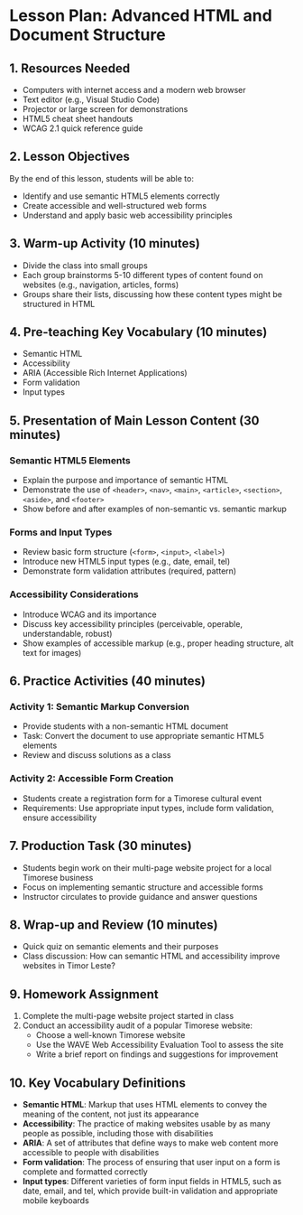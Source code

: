 # Lesson Plan: Advanced HTML and Document Structure

## 1. Resources Needed

- Computers with internet access and a modern web browser
- Text editor (e.g., Visual Studio Code)
- Projector or large screen for demonstrations
- HTML5 cheat sheet handouts
- WCAG 2.1 quick reference guide

## 2. Lesson Objectives

By the end of this lesson, students will be able to:
- Identify and use semantic HTML5 elements correctly
- Create accessible and well-structured web forms
- Understand and apply basic web accessibility principles

## 3. Warm-up Activity (10 minutes)

- Divide the class into small groups
- Each group brainstorms 5-10 different types of content found on websites (e.g., navigation, articles, forms)
- Groups share their lists, discussing how these content types might be structured in HTML

## 4. Pre-teaching Key Vocabulary (10 minutes)

- Semantic HTML
- Accessibility
- ARIA (Accessible Rich Internet Applications)
- Form validation
- Input types

## 5. Presentation of Main Lesson Content (30 minutes)

### Semantic HTML5 Elements
- Explain the purpose and importance of semantic HTML
- Demonstrate the use of `<header>`, `<nav>`, `<main>`, `<article>`, `<section>`, `<aside>`, and `<footer>`
- Show before and after examples of non-semantic vs. semantic markup

### Forms and Input Types
- Review basic form structure (`<form>`, `<input>`, `<label>`)
- Introduce new HTML5 input types (e.g., date, email, tel)
- Demonstrate form validation attributes (required, pattern)

### Accessibility Considerations
- Introduce WCAG and its importance
- Discuss key accessibility principles (perceivable, operable, understandable, robust)
- Show examples of accessible markup (e.g., proper heading structure, alt text for images)

## 6. Practice Activities (40 minutes)

### Activity 1: Semantic Markup Conversion
- Provide students with a non-semantic HTML document
- Task: Convert the document to use appropriate semantic HTML5 elements
- Review and discuss solutions as a class

### Activity 2: Accessible Form Creation
- Students create a registration form for a Timorese cultural event
- Requirements: Use appropriate input types, include form validation, ensure accessibility

## 7. Production Task (30 minutes)

- Students begin work on their multi-page website project for a local Timorese business
- Focus on implementing semantic structure and accessible forms
- Instructor circulates to provide guidance and answer questions

## 8. Wrap-up and Review (10 minutes)

- Quick quiz on semantic elements and their purposes
- Class discussion: How can semantic HTML and accessibility improve websites in Timor Leste?

## 9. Homework Assignment

1. Complete the multi-page website project started in class
2. Conduct an accessibility audit of a popular Timorese website:
   - Choose a well-known Timorese website
   - Use the WAVE Web Accessibility Evaluation Tool to assess the site
   - Write a brief report on findings and suggestions for improvement

## 10. Key Vocabulary Definitions

- **Semantic HTML**: Markup that uses HTML elements to convey the meaning of the content, not just its appearance
- **Accessibility**: The practice of making websites usable by as many people as possible, including those with disabilities
- **ARIA**: A set of attributes that define ways to make web content more accessible to people with disabilities
- **Form validation**: The process of ensuring that user input on a form is complete and formatted correctly
- **Input types**: Different varieties of form input fields in HTML5, such as date, email, and tel, which provide built-in validation and appropriate mobile keyboards